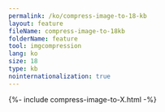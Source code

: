 ```yaml
---
permalink: /ko/compress-image-to-18-kb
layout: feature
fileName: compress-image-to-18kb
folderName: feature
tool: imgcompression
lang: ko
size: 18
type: kb
nointernationalization: true
---
```

{%- include compress-image-to-X.html -%}       

